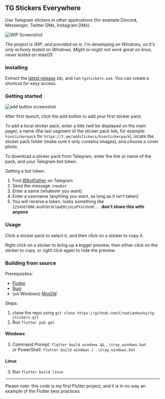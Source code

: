 ## TG Stickers Everywhere

Use Telegram stickers in other applications (for example Discord, Messenger, Twitter DMs, Instagram DMs).

![WIP Screenshot](https://i.imgur.com/99B0axW.png)

*The project is WIP, and provided as is. 
I'm developing on Windows, so it's only actively tested on Windows. Might or might not work great on linux, never tested on masOS*

### Installing
Extract the [latest release](https://github.com/CroatianHusky/tg-stickers/releases/latest) zip, and run `tgstickers.exe`. You can create a shortcut for easy access.

### Getting started
![add button screenshot](https://i.imgur.com/Zj6PifX.png)

After first launch, click the add button to add your first sticker pack.

To add a local sticker pack, enter a title (will be displayed on the main page), a name (the last segment of the sticker pack link, for example: `hiostickerpack` for `https://t.me/addstickers/hiostickerpack`), locate the sticker pack folder (make sure it only contains images), and choose a cover photo.

To download a sticker pack from Telegram, enter the link or name of the pack, and your Telegram bot token.

Getting a bot token:
1) Find [@BotFather](https://t.me/BotFather) on Telegram
2) Send the message `/newbot`
3) Enter a name (whatever you want)
4) Enter a username (anything you want, as long as it isn't taken)
5) You will receive a token, looks something like `1234567890:AsdFGhJklQwERtzUioPYxCVbnM...` 
**don't share this with anyone**

### Usage
Click a sticker pack to select it, and then click on a sticker to copy it.

Right click on a sticker to bring up a bigger preview, then either click on the sticker to copy, or right click again to hide the preview.

### Building from source
Prerequisites:
- [Flutter](https://docs.flutter.dev/get-started/install)
- [Rust](https://www.rust-lang.org/tools/install)
- (on Windows) [MinGW]()

Steps:
1) clone the repo using `git clone https://github.com/CroatianHusky/tg-stickers.git`
2) Run `flutter pub get`

#### Windows
3) Command Prompt: `flutter build windows && .\tray_windows.bat` <br/> 
or PowerShell: `flutter build windows | .\tray_windows.bat`

#### Linux
3) Run `flutter build linux`


<hr/>

Please note: this code is my first Flutter project, and it is in no way an example of the Flutter best practices.